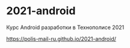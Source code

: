 # 2021-android
Курс Android разработки в Технополисе 2021

https://polis-mail-ru.github.io/2021-android/
